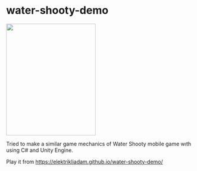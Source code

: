 # water-shooty-demo
<img src="https://user-images.githubusercontent.com/45639551/113398991-22a59d80-93a8-11eb-8b34-b2542439edc2.png" width="240px" height="300px"/>

Tried to make a similar game mechanics of Water Shooty mobile game wıth using C# and Unity Engine.</br>

Play it from https://elektrikliadam.github.io/water-shooty-demo/
